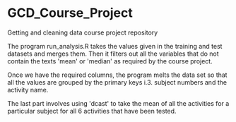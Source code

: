# GCD_Course_Project
Getting and cleaning data course project repository

The program run_analysis.R takes the values given in the training and test datasets and merges them. Then it filters out all the variables that do not contain the texts 'mean' or 'median' as required by the course project.

Once we have the required columns, the program melts the data set so that all the values are grouped by the primary keys i.3. subject numbers and the activity name.

The last part involves using 'dcast' to take the mean of all the activities for a particular subject for all 6 activities that have been tested.

